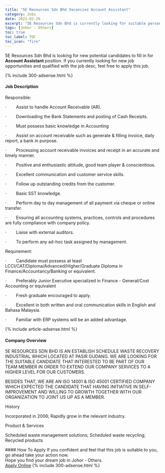 ```yaml
---
title: "5E Resources Sdn Bhd Vacancies Account Assistant" 
category: Jobs 
date: 2021-02-26 
excerpt: "5E Resources Sdn Bhd is currently looking for suitable person to fill in the Account Assistant which based in Johor - Others" 
tags: [Johor - Others] 
toc: true 
toc_label: TOC 
toc_icon: "fire" 
--- 
```


<p>5E Resources Sdn Bhd is looking for new potential candidates to fill in for <b>Account Assistant</b> position. If you currently looking for new job opportunities and qualified with the job desc, feel free to apply this job.
</p>{% include 300-adsense.html %} 
<div><div><h4>Job Description</h4></div><div><div><span><div><p>Responsible:</p><p>&#183;&#160;&#160;&#160;&#160;&#160;&#160;&#160;&#160;Assist to handle Account Receivable (AR).</p><p>&#183;&#160;&#160;&#160;&#160;&#160;&#160;&#160;&#160;Downloading the Bank Statements and posting of Cash Receipts.</p><p>&#183;&#160;&#160;&#160;&#160;&#160;&#160;&#160;&#160;Must possess basic knowledge in Accounting</p><p>&#183;&#160;&#160;&#160;&#160;&#160;&#160;&#160;&#160;Assist on account receivable such as generate &amp; filling invoice, daily report, a bank in purpose.</p><p>&#183;&#160;&#160;&#160;&#160;&#160;&#160;&#160;&#160;Processing account receivable invoices and receipt in an accurate and timely manner.</p><p>&#183;&#160;&#160;&#160;&#160;&#160;&#160;&#160;&#160;Positive and enthusiastic attitude, good team player &amp; conscientious.</p><p>&#183;&#160;&#160;&#160;&#160;&#160;&#160;&#160;&#160;Excellent communication and customer service skills.</p><p>&#183;&#160;&#160;&#160;&#160;&#160;&#160;&#160;&#160;Follow up outstanding credits from the customer.</p><p>&#183;&#160;&#160;&#160;&#160;&#160;&#160;&#160;&#160;Basic SST knowledge.</p><p>&#183;&#160;&#160;&#160;&#160;&#160;&#160;&#160;&#160;Perform day to day management of all payment via cheque or online transfer.</p><p>&#183;&#160;&#160;&#160;&#160;&#160;&#160;&#160;&#160;Ensuring all accounting systems, practices, controls and procedures are fully compliance with company policy.</p><p>&#183;&#160;&#160;&#160;&#160;&#160;&#160;&#160;&#160;Liaise with external auditors.</p><p>&#183;&#160;&#160;&#160;&#160;&#160;&#160;&#160;&#160;To perform any ad-hoc task assigned by management.</p><p>Requirement:</p><p>&#183;&#160;&#160;&#160;&#160;&#160;&#160;&#160;&#160;Candidate must possess at least LCCI/CAT/Diploma/Advanced/Higher/Graduate Diploma in Finance/Accountancy/Banking or equivalent.</p><p>&#183;&#160;&#160;&#160;&#160;&#160;&#160;&#160;&#160;Preferably Junior Executive specialized in Finance - General/Cost Accounting or equivalent</p><p>&#183;&#160;&#160;&#160;&#160;&#160;&#160;&#160;&#160;Fresh graduate encouraged to apply.</p><p>&#183;&#160;&#160;&#160;&#160;&#160;&#160;&#160;&#160;Excellent in both written and oral communication skills in English and Bahasa Malaysia.</p><p>&#183;&#160;&#160;&#160;&#160;&#160;&#160;&#160;&#160;Familiar with ERP systems will be an added advantage.</p></div></span></div></div></div> 
{% include article-adsense.html %} 
<div><div><h4>Company Overview</h4></div><div><div><span><div><p>5E RESOURCES SDN BHD IS AN ESTABLISH SCHEDULE WASTE RECOVERY INDUSTRIAL WHICH&#160;LOCATED AT PASIR GUDANG. WE ARE LOOKING FOR THE SUITABLE CANDIDATE THAT INTERESTED TO BE PART OF OUR TEAM&#160;MEMBER IN ORDER TO EXTEND OUR COMPANY SERVICES TO A HIGHER LEVEL FOR OUR CUSTOMERS.</p><p>BESIDES THAT, WE ARE AN ISO 14001 &amp; ISO 45001 CERTIFIED COMPANY WHICH EXPECTED THE CANDIDATE THAT HAVING INITIATIVE IN SELF-IMPROVEMENT AND WILLING TO GROWTH TOGETHER WITH OUR ORGANIZATION TO JOINT US UP AS A MEMBER.</p><p>History</p><p>Incorporated in 2006; Rapidly grow in the relevant industry.</p><p>Product &amp; Services</p><p>Scheduled waste management solutions; Scheduled waste recycling; Recycled products</p></div></span></div></div></div> 
#### How To Apply 
If you confident and feel that this job is suitable to you, go ahead take your action now. <br/> 
Hope you find your dream job in Johor - Others. <br/> 
<a href="https://www.jobstreet.com.my/en/job/account-assistant-4492024?jobId=jobstreet-my-job-4492024&" class="btn btn--info" target="_blank" rel="nofollow noopenner">Apply Online</a> 
{% include 300-adsense.html %} 